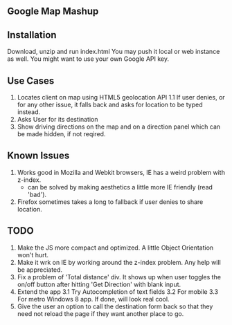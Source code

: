 Google Map Mashup
-----------------------

Installation
----------------

Download, unzip and run index.html
You may push it local or web instance as well. You might want to use your own Google API key.


Use Cases
----------------
1. Locates client on map using HTML5 geolocation API
	1.1 If user denies, or for any other issue, it falls back and asks for location to be typed instead.
2. Asks User for its destination
3. Show driving directions on the map and on a direction panel which can be made hidden, if not reqired.


Known Issues
----------------
1. Works good in Mozilla and Webkit browsers, IE has a weird problem with z-index.
	- can be solved by making aesthetics a little more IE friendly (read 'bad').
2. Firefox sometimes takes a long to fallback if user denies to share location.


TODO
----------------

1. Make the JS more compact and optimized. A little Object Orientation won't hurt.
2. Make it wrk on IE by working around the z-index problem. Any help will be appreciated.
3. Fix a problem of 'Total distance' div. It shows up when user toggles the on/off button after hitting 'Get Direction' with blank input. 
4. Extend the app 
	3.1 Try Autocompletion of text fields 
	3.2 For mobile 
	3.3 For metro Windows 8 app. If done, will look real cool.
5. Give the user an option to call the destination form back so that they need not reload the page if they want another place to go.
	



